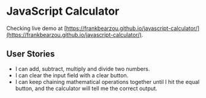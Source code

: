 # JavaScript Calculator
Checking live demo at [https://frankbearzou.github.io/javascript-calculator/](https://frankbearzou.github.io/javascript-calculator/).

## User Stories
- I can add, subtract, multiply and divide two numbers.
- I can clear the input field with a clear button.
- I can keep chaining mathematical operations together until I hit the equal button, and the calculator will tell me the correct output.
